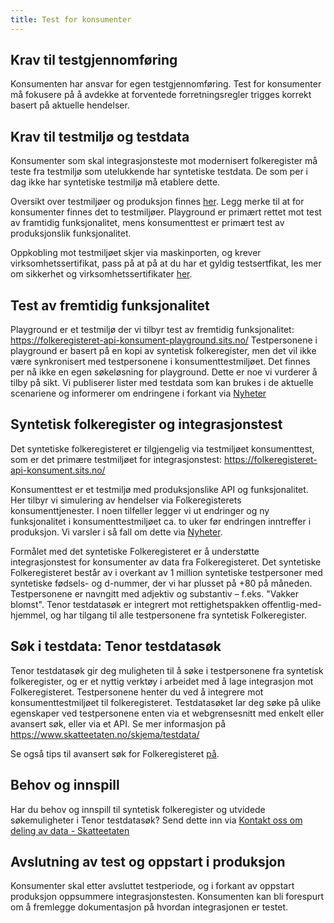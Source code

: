 ```yaml
---
title: Test for konsumenter
---
```


## Krav til testgjennomføring
Konsumenten har ansvar for egen testgjennomføring. Test for konsumenter må fokusere på å avdekke at forventede forretningsregler trigges korrekt basert på aktuelle hendelser.
 
## Krav til testmiljø og testdata
Konsumenter som skal integrasjonsteste mot modernisert folkeregister må teste fra testmiljø som utelukkende har syntetiske testdata. De som per i dag ikke har syntetiske testmiljø må etablere dette. 

Oversikt over testmiljøer og produksjon finnes [her](https://skatteetaten.github.io/folkeregisteret-api-dokumentasjon/endepunkter/). Legg merke til at for konsumenter finnes det to testmiljøer. Playground er primært rettet mot test av framtidig funksjonalitet, mens konsumenttest er primært test av produksjonslik funksjonalitet.

Oppkobling mot testmiljøet skjer via maskinporten, og krever virksomhetssertifikat, pass på at på at du har et gyldig testsertfikat, les mer om sikkerhet og virksomhetssertifikater [her](https://skatteetaten.github.io/folkeregisteret-api-dokumentasjon/sikkerhet/).

## Test av fremtidig funksjonalitet
Playground er et testmiljø der vi tilbyr test av fremtidig funksjonalitet: https://folkeregisteret-api-konsument-playground.sits.no/
Testpersonene i playground er basert på en kopi av syntetisk folkeregister, men det vil ikke være synkronisert med testpersonene i konsumenttestmiljøet. Det finnes per nå ikke en egen søkeløsning for playground. Dette er noe vi vurderer å tilby på sikt.
Vi publiserer lister med testdata som kan brukes i de aktuelle scenariene og informerer om endringene i forkant via [Nyheter](https://skatteetaten.github.io/folkeregisteret-api-dokumentasjon/nyheter/)

## Syntetisk folkeregister og integrasjonstest
Det syntetiske folkeregisteret er tilgjengelig via testmiljøet konsumenttest, som er det primære testmiljøet for integrasjonstest: https://folkeregisteret-api-konsument.sits.no/

Konsumenttest er et testmiljø med produksjonslike API og funksjonalitet.
Her tilbyr vi simulering av hendelser via Folkeregisterets konsumenttjenester. I noen tilfeller legger vi ut endringer og ny funksjonalitet i konsumenttestmiljøet ca. to uker før endringen inntreffer i produksjon. Vi varsler i så fall om dette via [Nyheter](https://skatteetaten.github.io/folkeregisteret-api-dokumentasjon/nyheter/).
 
Formålet med det syntetiske Folkeregisteret er å understøtte integrasjonstest for konsumenter av data fra Folkeregisteret.  Det syntetiske Folkeregisteret består av i overkant av 1 million syntetiske testpersoner med syntetiske fødsels- og d-nummer, der vi har plusset på +80 på måneden. Testpersonene er navngitt med adjektiv og substantiv – f.eks. "Vakker blomst".
Tenor testdatasøk er integrert mot rettighetspakken offentlig-med-hjemmel, og har tilgang til alle testpersonene fra syntetisk Folkeregister.

## Søk i testdata: Tenor testdatasøk
Tenor testdatasøk gir deg muligheten til å søke i testpersonene fra syntetisk folkeregister, og er et nyttig verktøy i arbeidet med å lage integrasjon mot Folkeregisteret. Testpersonene henter du ved å integrere mot konsumenttestmiljøet til folkeregisteret. Testdatasøket lar deg søke på ulike egenskaper ved testpersonene enten via et webgrensesnitt med enkelt eller avansert søk, eller via et API. Se mer informasjon på  https://www.skatteetaten.no/skjema/testdata/

Se også tips til avansert søk for Folkeregisteret [på](https://skatteetaten.github.io/testnorge-tenor-dokumentasjon/brukerveiledning/). 

## Behov og innspill
Har du behov og innspill til syntetisk folkeregister og utvidede søkemuligheter i Tenor testdatasøk?
Send dette inn via [Kontakt oss om deling av data - Skatteetaten](https://www.skatteetaten.no/deling/kontakt/)

## Avslutning av test og oppstart i produksjon
Konsumenter skal etter avsluttet testperiode, og i forkant av oppstart produksjon oppsummere integrasjonstesten. Konsumenten kan bli forespurt om å fremlegge dokumentasjon på hvordan integrasjonen er testet. 
